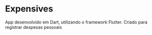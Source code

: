 # Expensives
App desenvolvido em Dart, utilizando o framework Flutter. Criado para registrar despesas pessoais
